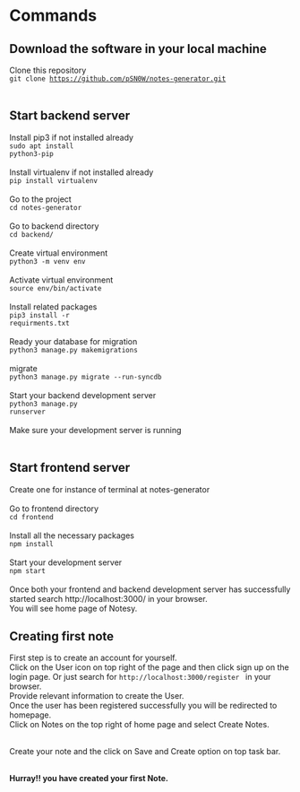 # Commands

## Download the software in your local machine

Clone this repository <br> <code>git clone
https://github.com/pSN0W/notes-generator.git</code><br><br>

## Start backend server

Install pip3 if not installed already<br> <code>sudo apt install
python3-pip</code><br><br> Install virtualenv if not installed already<br>
<code>pip install virtualenv</code><br><br> Go to the project<br> <code>cd
notes-generator</code><br><br> Go to backend directory<br> <code>cd
backend/</code><br><br> Create virtual environment<br> <code>python3 -m venv
env</code><br><br> Activate virtual environment<br> <code>source
env/bin/activate</code><br><br> Install related packages<br> <code>pip3 install
-r requirments.txt</code><br><br> Ready your database for migration<br>
<code>python3 manage.py makemigrations</code><br><br> migrate<br> <code>python3
manage.py migrate --run-syncdb</code><br><br> Start your backend development
server<br> <code>python3 manage.py runserver</code><br><br> Make sure your
development server is running<br><br>

## Start frontend server

Create one for instance of terminal at notes-generator<br><br> Go to frontend
directory<br> <code>cd frontend</code><br><br> Install all the necessary
packages<br> <code>npm install</code><br><br> Start your development server<br>
<code>npm start</code><br> <br> Once both your frontend and backend development
server has successfully started search http://localhost:3000/ in your browser.
<br> You will see home page of Notesy.

## Creating first note

First step is to create an account for yourself. <br> Click on the User icon on
top right of the page and then click sign up on the login page. Or just search
for <code>http://localhost:3000/register </code> in your browser.<br> Provide
relevant information to create the User. <br> Once the user has been registered
successfully you will be redirected to homepage. <br> Click on Notes on the top
right of home page and select Create Notes.<br><br>

Create your note and the click on Save and Create option on top task bar.
<br><br>

<b>Hurray!! you have created your first Note.</b>
